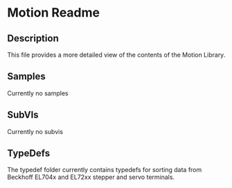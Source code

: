 # Motion Readme

## Description

This file provides a more detailed view of the contents of the Motion Library.

## Samples

Currently no samples


## SubVIs

Currently no subvis

## TypeDefs

The typedef folder currently contains typedefs for sorting data from Beckhoff EL704x and EL72xx stepper and servo terminals.